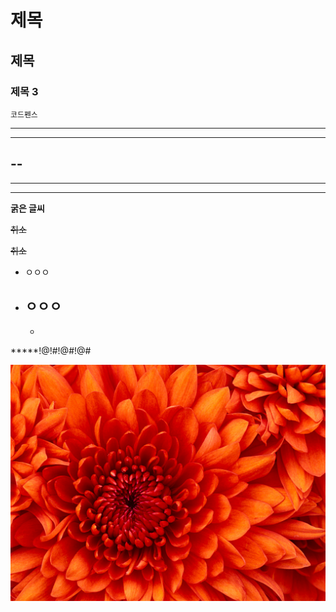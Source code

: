# 제목

## 제목

### 제목 3

```
코드펜스
```

------
---
--
----
-----
-----------

**굵은 글씨**

~~취소~~

~~취소~~

- ㅇㅇㅇ
- ㅇㅇㅇ
  - 
    - 

*****!@!#!@#!@#

![](./pic/image.jpg)
